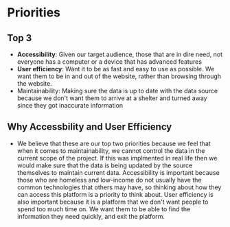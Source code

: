 # Priorities

## Top 3
- **Accessibility**: Given our target audience, those that are in dire need, not everyone has a computer or a device that has advanced features
- **User efficiency**: Want it to be as fast and easy to use as possible. We want them to be in and out of the website, rather than browsing through the website. 
- Maintainability: Making sure the data is up to date with the data source because we don't want them to arrive at a shelter and turned away since they got inaccurate information 

## Why Accessbility and User Efficiency
- We believe that these are our top two priorities because we feel that when it comes to maintainability, we cannot control the data in the current scope of the project. If this was implmented in real life then we would make sure that the data is being updated by the source themselves to maintain current data. Accessibility is important because those who are homeless and low-income do not usually have the common technologies that others may have, so thinking about how they can access this platform is a priority to think about. User efficiency is also important because it is a platform that we don't want people to spend too much time on. We want them to be able to find the information they need quickly, and exit the platform.